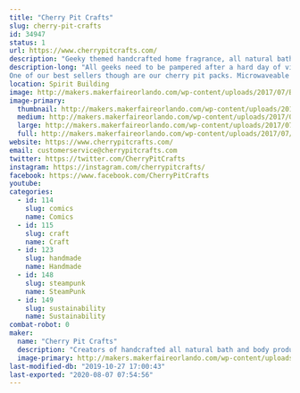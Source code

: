 ```yaml
---
title: "Cherry Pit Crafts"
slug: cherry-pit-crafts
id: 34947
status: 1
url: https://www.cherrypitcrafts.com/
description: "Geeky themed handcrafted home fragrance, all natural bath, beauty and spa products."
description-long: "All geeks need to be pampered after a hard day of video gaming and cosplay.  So we at Cherry Pit Crafts have developed an entire line of themed products sure to please the geek in everyone. Our products are handcrafted with only the best ingredients.  Themes include Harry Potter, Doctor Who, Disney, Arcade games and more! We carry soaps, bath salts, body lotion, lip balms, candles, incense, lip balms, etc..
One of our best sellers though are our cherry pit packs. Microwaveable cherry pit packs are filled with dried cherry stones that are reclaimed from a cannery located in Michigan. Cherry pits make a superior filler for natural heat pads because they are not subject to rancidity and pantry pests that can infest other fillers such as rice, corn, flax and barley. When heated in the microwave for two minutes they produce a moist relaxing heat that's perfect for relieving aches and pains.  These packs are reusable and last for many years.  They also conform to the natural contours of the users body in a way that ordinary heating pads just can't beat."
location: Spirit Building
image: http://makers.makerfaireorlando.com/wp-content/uploads/2017/07/Butterbeer_Spa_Set_XL2.jpg
image-primary:
  thumbnail: http://makers.makerfaireorlando.com/wp-content/uploads/2017/07/Butterbeer_Spa_Set_XL2-150x150.jpg
  medium: http://makers.makerfaireorlando.com/wp-content/uploads/2017/07/Butterbeer_Spa_Set_XL2-300x300.jpg
  large: http://makers.makerfaireorlando.com/wp-content/uploads/2017/07/Butterbeer_Spa_Set_XL2.jpg
  full: http://makers.makerfaireorlando.com/wp-content/uploads/2017/07/Butterbeer_Spa_Set_XL2.jpg
website: https://www.cherrypitcrafts.com/
email: customerservice@cherrypitcrafts.com
twitter: https://twitter.com/CherryPitCrafts
instagram: https://instagram.com/cherrypitcrafts/
facebook: https://www.facebook.com/CherryPitCrafts
youtube: 
categories:
  - id: 114
    slug: comics
    name: Comics
  - id: 115
    slug: craft
    name: Craft
  - id: 123
    slug: handmade
    name: Handmade
  - id: 148
    slug: steampunk
    name: SteamPunk
  - id: 149
    slug: sustainability
    name: Sustainability
combat-robot: 0
maker:
  name: "Cherry Pit Crafts"
  description: "Creators of handcrafted all natural bath and body products"
  image-primary: http://makers.makerfaireorlando.com/wp-content/uploads/2015/06/cherrieslogo.png
last-modified-db: "2019-10-27 17:00:43"
last-exported: "2020-08-07 07:54:56"
---
```

